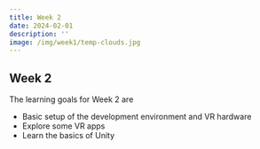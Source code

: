 ```yaml
---
title: Week 2
date: 2024-02-01
description: ''
image: /img/week1/temp-clouds.jpg
---
```


## Week 2

The learning goals for Week 2 are

- Basic setup of the development environment and VR hardware
- Explore some VR apps
- Learn the basics of Unity
